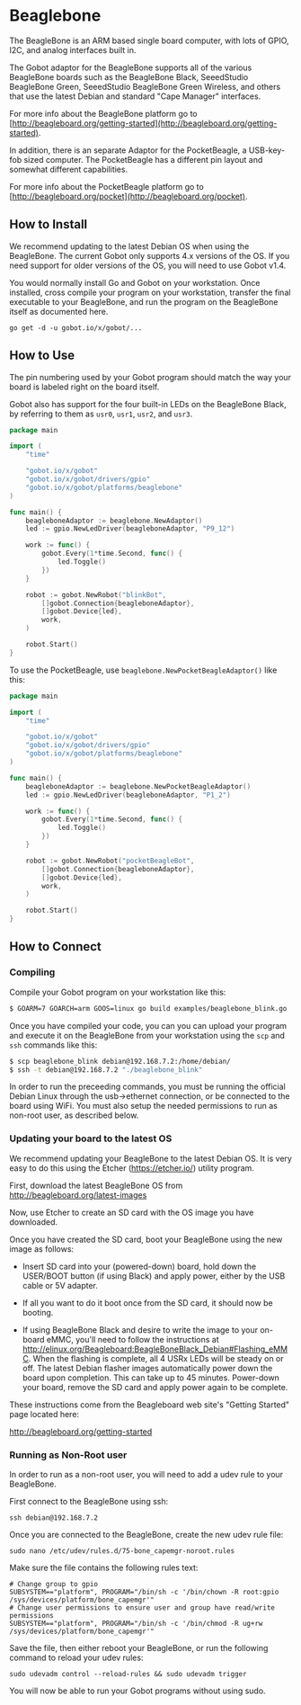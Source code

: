 # Beaglebone

The BeagleBone is an ARM based single board computer, with lots of GPIO, I2C, and analog interfaces built in.

The Gobot adaptor for the BeagleBone supports all of the various BeagleBone boards such as the BeagleBone Black, SeeedStudio BeagleBone Green, SeeedStudio BeagleBone Green Wireless, and others that use the latest Debian and standard "Cape Manager" interfaces.

For more info about the BeagleBone platform go to  [http://beagleboard.org/getting-started](http://beagleboard.org/getting-started).

In addition, there is an separate Adaptor for the PocketBeagle, a USB-key-fob sized computer. The PocketBeagle has a different pin layout and somewhat different capabilities.

For more info about the PocketBeagle platform go to  [http://beagleboard.org/pocket](http://beagleboard.org/pocket).


## How to Install

We recommend updating to the latest Debian OS when using the BeagleBone. The current Gobot only supports 4.x versions of the OS. If you need support for older versions of the OS, you will need to use Gobot v1.4.

You would normally install Go and Gobot on your workstation. Once installed, cross compile your program on your workstation, transfer the final executable to your BeagleBone, and run the program on the BeagleBone itself as documented here.

```
go get -d -u gobot.io/x/gobot/...
```

## How to Use

The pin numbering used by your Gobot program should match the way your board is labeled right on the board itself.

Gobot also has support for the four built-in LEDs on the BeagleBone Black, by referring to them as `usr0`, `usr1`, `usr2`, and `usr3`.

```go
package main

import (
	"time"

	"gobot.io/x/gobot"
	"gobot.io/x/gobot/drivers/gpio"
	"gobot.io/x/gobot/platforms/beaglebone"
)

func main() {
	beagleboneAdaptor := beaglebone.NewAdaptor()
	led := gpio.NewLedDriver(beagleboneAdaptor, "P9_12")

	work := func() {
		gobot.Every(1*time.Second, func() {
			led.Toggle()
		})
	}

	robot := gobot.NewRobot("blinkBot",
		[]gobot.Connection{beagleboneAdaptor},
		[]gobot.Device{led},
		work,
	)

	robot.Start()
}
```

To use the PocketBeagle, use `beaglebone.NewPocketBeagleAdaptor()` like this:

```go
package main

import (
	"time"

	"gobot.io/x/gobot"
	"gobot.io/x/gobot/drivers/gpio"
	"gobot.io/x/gobot/platforms/beaglebone"
)

func main() {
	beagleboneAdaptor := beaglebone.NewPocketBeagleAdaptor()
	led := gpio.NewLedDriver(beagleboneAdaptor, "P1_2")

	work := func() {
		gobot.Every(1*time.Second, func() {
			led.Toggle()
		})
	}

	robot := gobot.NewRobot("pocketBeagleBot",
		[]gobot.Connection{beagleboneAdaptor},
		[]gobot.Device{led},
		work,
	)

	robot.Start()
}
```

## How to Connect

### Compiling

Compile your Gobot program on your workstation like this:

```bash
$ GOARM=7 GOARCH=arm GOOS=linux go build examples/beaglebone_blink.go
```

Once you have compiled your code, you can you can upload your program and execute it on the BeagleBone from your workstation using the `scp` and `ssh` commands like this:

```bash
$ scp beaglebone_blink debian@192.168.7.2:/home/debian/
$ ssh -t debian@192.168.7.2 "./beaglebone_blink"
```

In order to run the preceeding commands, you must be running the official Debian Linux through the usb->ethernet connection, or be connected to the board using WiFi. You must also setup the needed permissions to run as non-root user, as described below.

### Updating your board to the latest OS

We recommend updating your BeagleBone to the latest Debian OS. It is very easy to do this using the Etcher (https://etcher.io/) utility program.

First, download the latest BeagleBone OS from http://beagleboard.org/latest-images

Now, use Etcher to create an SD card with the OS image you have downloaded.

Once you have created the SD card, boot your BeagleBone using the new image as follows:

- Insert SD card into your (powered-down) board, hold down the USER/BOOT button (if using Black) and apply power, either by the USB cable or 5V adapter.

- If all you want to do it boot once from the SD card, it should now be booting.

- If using BeagleBone Black and desire to write the image to your on-board eMMC, you'll need to follow the instructions at http://elinux.org/Beagleboard:BeagleBoneBlack_Debian#Flashing_eMMC. When the flashing is complete, all 4 USRx LEDs will be steady on or off. The latest Debian flasher images automatically power down the board upon completion. This can take up to 45 minutes. Power-down your board, remove the SD card and apply power again to be complete.

These instructions come from the Beagleboard web site's "Getting Started" page located here:

http://beagleboard.org/getting-started

### Running as Non-Root user

In order to run as a non-root user, you will need to add a udev rule to your BeagleBone.

First connect to the BeagleBone using ssh:

```
ssh debian@192.168.7.2
```

Once you are connected to the BeagleBone, create the new udev rule file:

```
sudo nano /etc/udev/rules.d/75-bone_capemgr-noroot.rules
```

Make sure the file contains the following rules text:

```
# Change group to gpio
SUBSYSTEM=="platform", PROGRAM="/bin/sh -c '/bin/chown -R root:gpio /sys/devices/platform/bone_capemgr'"
# Change user permissions to ensure user and group have read/write permissions
SUBSYSTEM=="platform", PROGRAM="/bin/sh -c '/bin/chmod -R ug+rw /sys/devices/platform/bone_capemgr'"
```

Save the file, then either reboot your BeagleBone, or run the following command to reload your udev rules:

```
sudo udevadm control --reload-rules && sudo udevadm trigger
```

You will now be able to run your Gobot programs without using sudo.
